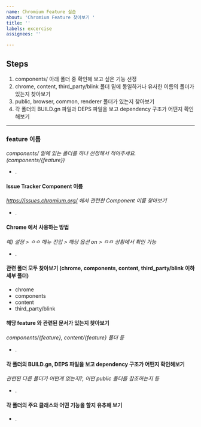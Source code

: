```yaml
---
name: Chromium Feature 실습
about: 'Chromium Feature 찾아보기 '
title: ''
labels: excercise
assignees: ''

---
```


## Steps
1. components/ 아래 폴더 중 확인해 보고 싶은 기능 선정
2. chrome, content, third_party/blink 폴더 밑에 동일하거나 유사한 이름의 폴더가 있는지 찾아보기
3. public, browser, common, renderer 폴더가 있는지 찾아보기
4. 각 폴더의 BUILD.gn 파일과 DEPS 파일을 보고 dependency 구조가 어떤지 확인해보기

---

### feature 이름 
_components/ 밑에 있는 폴더를 하나 선정해서 적어주세요. (components/{feature})_
- .

#### Issue Tracker Component 이름 
_https://issues.chromium.org/ 에서 관련한 Component 이름 찾아보기_
- .

#### Chrome 에서 사용하는 방법
_예) 설정 > ㅇㅇ 메뉴 진입 > 해당 옵션 on > ㅁㅁ 상황에서 확인 가능_
- .

#### 관련 폴더 모두 찾아보기 (chrome, components, content, third_party/blink 이하 세부 폴더)
- chrome
- components
- content
- third_party/blink

#### 해당 feature 와 관련된 문서가 있는지 찾아보기
_components/{feature}, content/{feature} 폴더 등_
- .
 
#### 각 폴더의 BUILD.gn, DEPS 파일을 보고 dependency 구조가 어떤지 확인해보기
_관련된 다른 폴더가 어떤게 있는지?, 어떤 public 폴더를 참조하는지 등_
- .

#### 각 폴더의 주요 클래스와 어떤 기능을 할지 유추해 보기
- . 

